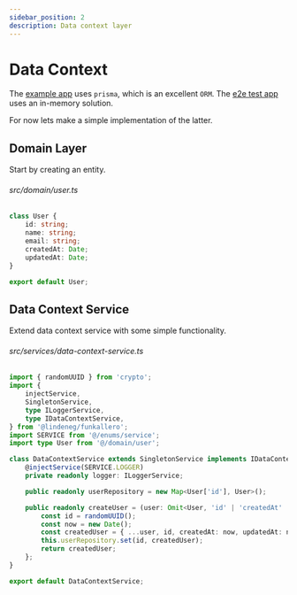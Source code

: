 ```yaml
---
sidebar_position: 2
description: Data context layer
---
```


# Data Context

The [example app](https://github.com/Lindeneg/funkallero/blob/master/example/src/services/data-context-service.ts) uses `prisma`, which is an excellent `ORM`. The [e2e test app](https://github.com/Lindeneg/funkallero/blob/master/e2e/src/services/data-context-service.ts) uses an in-memory solution.

For now lets make a simple implementation of the latter.

## Domain Layer

Start by creating an entity.

###### src/domain/user.ts

```ts
class User {
    id: string;
    name: string;
    email: string;
    createdAt: Date;
    updatedAt: Date;
}

export default User;
```

## Data Context Service

Extend data context service with some simple functionality.

###### src/services/data-context-service.ts

```ts
import { randomUUID } from 'crypto';
import {
    injectService,
    SingletonService,
    type ILoggerService,
    type IDataContextService,
} from '@lindeneg/funkallero';
import SERVICE from '@/enums/service';
import type User from '@/domain/user';

class DataContextService extends SingletonService implements IDataContextService {
    @injectService(SERVICE.LOGGER)
    private readonly logger: ILoggerService;

    public readonly userRepository = new Map<User['id'], User>();

    public readonly createUser = (user: Omit<User, 'id' | 'createdAt' | 'updatedAt'>) => {
        const id = randomUUID();
        const now = new Date();
        const createdUser = { ...user, id, createdAt: now, updatedAt: now };
        this.userRepository.set(id, createdUser);
        return createdUser;
    };
}

export default DataContextService;
```
